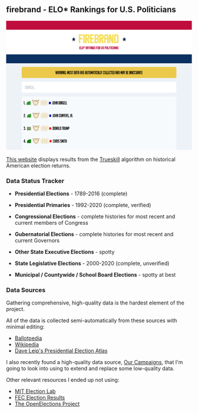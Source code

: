 ## firebrand - ELO* Rankings for U.S. Politicians

<p align="center">
	<img src="https://github.com/kajchang/firebrand/raw/master/assets/screenshot.png" height="350"/>
</p>

[This website](https://firebrand.kaijchang.com) displays results from the [Trueskill](https://trueskill.org) algorithm on historical American election returns.

### Data Status Tracker

- **Presidential Elections** - 1789-2016 (complete)
- **Presidential Primaries** - 1992-2020 (complete, verified)
- **Congressional Elections** - complete histories for most recent and current members of Congress

- **Gubernatorial Elections** - complete histories for most recent and current Governors
- **Other State Executive Elections** - spotty
- **State Legislative Elections** - 2000-2020 (complete, unverified)

- **Municipal / Countywide / School Board Elections** - spotty at best

### Data Sources

Gathering comprehensive, high-quality data is the hardest element of the project.

All of the data is collected semi-automatically from these sources with minimal editing:

- [Ballotpedia](https://ballotpedia.org)
- [Wikipedia](https://www.wikipedia.org)
- [Dave Leip's Presidential Election Atlas](https://uselectionatlas.org)

I also recently found a high-quality data source, [Our Campaigns](https://www.ourcampaigns.com), that I'm going to look into using to extend and replace some low-quality data.

Other relevant resources I ended up not using:

- [MIT Election Lab](https://electionlab.mit.edu/)
- [FEC Election Results](https://transition.fec.gov/pubrec/electionresults.shtml)
- [The OpenElections Project](https://github.com/openelections)
